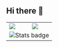 ## Hi there 👋
<div style="text-align: center;">
    <table align="center">
        <tbody>
            <tr>
                <td><a href="https://github.com/rohidalg"><img src="https://github-readme-stats.vercel.app/api?username=rohidalg&show_icons=true&theme=dark&cache_seconds=1" />
</a></td>
                <td><a href="https://github.com/rohidalg"><img align="center" src="https://github-readme-stats.vercel.app/api/top-langs/?username=rohidalg&layout=compact" /></a></td>
            </tr>
            <tr>
                <td align="center" colspan="2"><img src="https://github-profile-summary-cards.vercel.app/api/cards/profile-details?username=rohidalg&bg_color=0D1117&theme=dark&cache_seconds=1" alt="Stats badge"/>
</td>
            </tr>
        </tbody> 
    </table>
</div>
<!--
**rohidalg/rohidalg** is a ✨ _special_ ✨ repository because its `README.md` (this file) appears on your GitHub profile.

Here are some ideas to get you started:

- 🔭 I’m currently working on ...
- 🌱 I’m currently learning ...
- 👯 I’m looking to collaborate on ...
- 🤔 I’m looking for help with ...
- 💬 Ask me about ...
- 📫 How to reach me: ...
- 😄 Pronouns: ...
- ⚡ Fun fact: ...
-->
